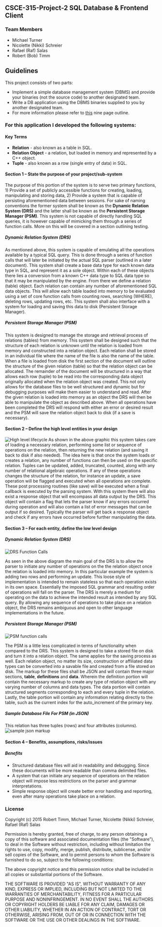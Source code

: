## CSCE-315-Project-2 SQL Database & Frontend Client

### Team Members
* Michael Turner
* Nicolette (Nikki) Schreier
* Rafael (Raf) Salas
* Robert (Bob) Timm

## Guidelines
This project consists of two parts:
* Implement a simple database management system (DBMS) and provide your binaries (not the source code) to another designated team.
* Write a DB application using the DBMS binaries supplied to you by another designated team.
* For more information please refer to [this](project-guidelines.pdf) nine page outline.

### For this application I developed the following systems:
#### Key Terms
* **Relation** - also known as a table in SQL.
* **Relation Object** - a relation, but loaded in memory and represented by a C++ object.
* **Tuple** - also known as a row (single entry of data) in SQL.

#### Section 1 – State the purpose of your project/sub-system
The purpose of this portion of the system is to serve two primary functions, 1) Provide a set of publicly accessible functions for creating, loading, manipulating and storing data, 2) Provide a system that is capable of persisting aforementioned data between sessions. For sake of naming conventions the former system shall be known as the **Dynamic Relation System (DRS)** and the latter shall be known as the **Persistent Storage Manager (PSM)**. This system is not capable of directly handling SQL queries, it is however capable of mimicking them through a series of function calls. More on this will be covered in a section outlining testing. 

##### Dynamic Relation System (DRS)
As mentioned above, this system is capable of emulating all the operations available by a typical SQL query. This is done through a series of function calls that will later be initiated by the actual SQL parser (outlined in a later document). This system shall create a base data type for each known data type in SQL, and represent it as a sole object. Within each of these objects there lies a conversion from a known C++ data type to SQL data type so that it may be manipulated by the engine. From there we define a relation (table) object. Each relation can contain any number of aforementioned SQL data objects. This will allow each table loaded into memory to be evaluated using a set of core function calls from counting rows, searching (WHERE), deleting rows, updating rows, etc. This system shall also interface with a system for loading and saving this data to disk (Persistent Storage Manager).

##### Persistent Storage Manager (PSM)
This system is designed to manage the storage and retrieval process of relations (tables) from memory. This system shall be designed such that the structure of each relation is unknown until the relation is loaded from memory and constructed into a relation object. Each relation shall be stored in an individual file where the name of the file is also the name of the table. When a file is loaded from disk the first section of the document will outline the structure of the given relation (table) so that the relation object can be allocated. The remainder of the document will be structured in a way that allows each row (tuple) to be read into the corresponding data object originally allocated when the relation object was created. This not only allows for the database files to be well structured and dynamic but for debugging purposes will make them easier to understand and read. After the given relation is loaded into memory as an object the DRS will then be able to manipulate the object as described above. When all operations have been completed the DRS will respond with either an error or desired result and the PSM will save the relation object back to disk (if a save is necessary).

#### Section 2 – Define the high level entities in your design
![High level lifecycle](docs/images/high-level-drs-psm.jpg)
As shown in the above graphic this system takes care of loading a necessary relation, performing some list or sequence of operations on the relation, then returning the new relation (and saving it back to disk if also needed). The idea here is that once the system loads or creates a relation, any number of functions can then be used on the specific relation. Tuples can be updated, added, truncated, counted, along with any number of relational algebraic operations. If any of these operations changes the structure of the relation, for instance an update, a save operation will be flagged and executed when all operations are complete. These post processing routines (like save) will be executed when a final callback is executed by the parsing system. With this system there will also exist a response object that will encompass all data output by the DRS. This object will contain a flag that lets the parser know if any errors occurred during operation and will also contain a list of error messages that can be output if so desired. Typically the parser will get back a response object and check if any errors have occurred before further manipulating the data. 

#### Section 3 – For each entity, define the low level design
##### Dynamic Relation System (DRS)
![DRS Function Calls](docs/images/drs-function-calls.jpg)

As seen in the above diagram the main goal of the DRS is to allow the parser to initiate any number of operations on the the relation object once the relation is loaded into memory. In this particular example  the system is adding two rows and performing an update. This loose style of implementation is intended to remain stateless so that each operation exists in its own space. Essentially the imposed SQL grammar and resulting order of operations will fall on the parser. The DRS is merely a medium for operating on the data to achieve the intended result as intended by any SQL query. By allowing any sequence of operations to take place on a relation object, the DRS remains ambiguous and open to other language implementations in the future. 
##### Persistent Storage Manager (PSM)
![PSM function calls](docs/images/psm-function-calls.jpg)

The PSM is a little less complicated in terms of functionality when compared to the DRS. This system is designed to take a stored file on disk and turn it into a relation object. The same applies for the saving process as well. Each relation object, no matter its size, construction or affiliated data types can be converted into a savable file and created from a file stored on disk. The markup for these files shall be JSON and will contain three major sections, **table**, **definitions** and **data**. Wherein the definition portion will contain the necessary markup to create any type of relation object with any varying number of columns and data types. The data portion will contain structured segments corresponding to each and every tuple in the relation. Lastly, the table portion will contain any information relating directly to the table, such as the current index for the auto_increment of the primary key.

##### Sample Database File For PSM (in JSON)
This relation has three tuples (rows) and four attributes (columns). 
![sample json markup](docs/images/sample-json-file.png)

#### Section 4 – Benefits, assumptions, risks/issues
##### Benefits
* Structured database files will aid in readability and debugging. Since these documents will be more readable than comma delimited files.
* A system that can initiate any sequence of operations on the relation object will impose less restrictions on the parser and grammar interpretations. 
* Simple response object will create better error handling and reporting, even after many operations take place on a relation.

### License
Copyright (c) 2015 Robert Timm, Michael Turner, Nicolette (Nikki) Schreier, Rafael (Raf) Salas

Permission is hereby granted, free of charge, to any person obtaining a copy of this software and associated documentation files (the "Software"), to deal in the Software without restriction, including without limitation the rights to use, copy, modify, merge, publish, distribute, sublicense, and/or sell copies of the Software, and to permit persons to whom the Software is furnished to do so, subject to the following conditions:

The above copyright notice and this permission notice shall be included in all copies or substantial portions of the Software.

THE SOFTWARE IS PROVIDED "AS IS", WITHOUT WARRANTY OF ANY KIND, EXPRESS OR IMPLIED, INCLUDING BUT NOT LIMITED TO THE WARRANTIES OF MERCHANTABILITY, FITNESS FOR A PARTICULAR PURPOSE AND NONINFRINGEMENT. IN NO EVENT SHALL THE AUTHORS OR COPYRIGHT HOLDERS BE LIABLE FOR ANY CLAIM, DAMAGES OR OTHER LIABILITY, WHETHER IN AN ACTION OF CONTRACT, TORT OR OTHERWISE, ARISING FROM, OUT OF OR IN CONNECTION WITH THE SOFTWARE OR THE USE OR OTHER DEALINGS IN THE SOFTWARE.
